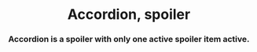 <h1 align="center">Accordion, spoiler</h1>
<h3 align="center">Accordion is a spoiler with only one active spoiler item active.</h3>